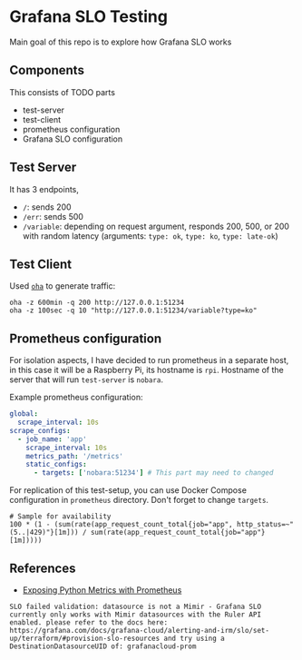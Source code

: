 # Grafana SLO Testing
Main goal of this repo is to explore how Grafana SLO works

## Components
This consists of TODO parts

- test-server
- test-client
- prometheus configuration
- Grafana SLO configuration

## Test Server
It has 3 endpoints,
- `/`: sends 200
- `/err`: sends 500
- `/variable`: depending on request argument, responds 200, 500, or 200 with random latency (arguments: `type: ok`, `type: ko`, `type: late-ok`)

## Test Client
Used [`oha`](https://github.com/hatoo/oha) to generate traffic:
```
oha -z 600min -q 200 http://127.0.0.1:51234
oha -z 100sec -q 10 "http://127.0.0.1:51234/variable?type=ko"
```

## Prometheus configuration
For isolation aspects, I have decided to run prometheus in a separate host, in this case it will be a Raspberry Pi, its hostname is `rpi`. Hostname of the server that will run `test-server` is `nobara`.

Example prometheus configuration:
```yaml
global:
  scrape_interval: 10s
scrape_configs:
  - job_name: 'app'
    scrape_interval: 10s
    metrics_path: '/metrics'
    static_configs:
      - targets: ['nobara:51234'] # This part may need to changed
```

For replication of this test-setup, you can use Docker Compose configuration in `prometheus` directory. Don't forget to change `targets`.

```
# Sample for availability
100 * (1 - (sum(rate(app_request_count_total{job="app", http_status=~"(5..|429)"}[1m])) / sum(rate(app_request_count_total{job="app"}[1m]))))
```

## References
- [Exposing Python Metrics with Prometheus](https://medium.com/@letathenasleep/exposing-python-metrics-with-prometheus-c5c837c21e4d)

```
SLO failed validation: datasource is not a Mimir - Grafana SLO currently only works with Mimir datasources with the Ruler API enabled. please refer to the docs here: https://grafana.com/docs/grafana-cloud/alerting-and-irm/slo/set-up/terraform/#provision-slo-resources and try using a DestinationDatasourceUID of: grafanacloud-prom
```